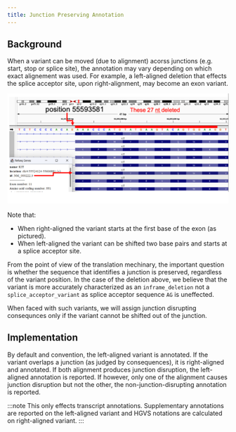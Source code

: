 ```yaml
---
title: Junction Preserving Annotation
---
```


## Background
When a variant can be moved (due to alignment) acorss junctions (e.g. start, stop or splice site), the annotation may vary depending on which exact alignement was used. For example, a left-aligned deletion that effects the splice acceptor site, upon right-alignment, may become an exon variant. 

![Deletion at exon boundary](27-nt-deletion.png)

Note that: 
* When right-aligned the variant starts at the first base of the exon (as pictured).
* When left-aligned the variant can be shifted two base pairs and starts at a splice acceptor site.


From the point of view of the translation mechinary, the important question is whether the sequence that identifies a junction is preserved, regardless of the variant position. In the case of the deletion above, we believe that the variant is more accurately characterized as an `inframe_deletion` not a `splice_acceptor_variant` as splice acceptor sequence `AG` is uneffected.

When faced with such variants, we will assign junction disrupting consequnces only if the variant cannot be shifted out of the junction.

## Implementation
By default and convention, the left-aligned variant is annotated. If the variant overlaps a junction (as judged by consequences), it is right-aligned and annotated. If both alignment produces junction disruption, the left-aligned annotation is reported. If however, only one of the alignment causes junction disruption but not the other, the non-junction-disrupting annotation is reported.

:::note
This only effects transcript annotations. Supplementary annotations are reported on the left-aligned variant and HGVS notations are calculated on right-aligned variant.
:::
